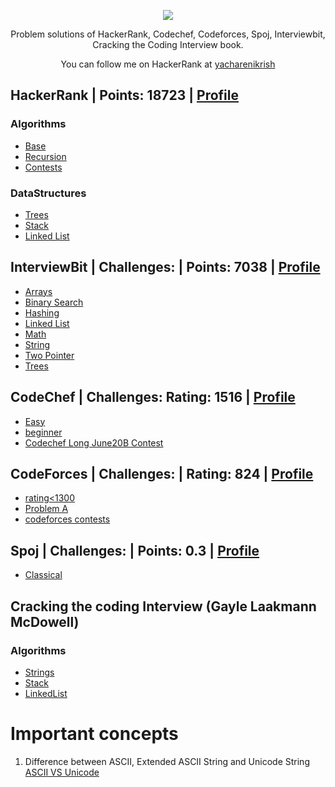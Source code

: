 <p align="center">
	<a href="https://www.hackerrank.com/yacharenikrish?hr_r=1">
		<img src="https://cloud.githubusercontent.com/assets/19765741/25342064/d17a563c-28d8-11e7-83fc-763d4ab4820a.jpg">
	</a>
</p>
<p align="center">
    Problem solutions of HackerRank, Codechef, Codeforces, Spoj, Interviewbit, Cracking the Coding Interview book.
</p>
<p align="center">
	You can follow me on HackerRank at <a href="https://www.hackerrank.com/yacharenikrish?hr_r=1"> yacharenikrish </a>
</p>

## HackerRank | Points: 18723 | [Profile](https://www.hackerrank.com/yacharenikrish?hr_r=1)
### Algorithms
- [Base](https://github.com/KrishnakanthYachareni/Gayle-Laakmann-McDowell/tree/master/src/hackerrank)
- [Recursion](https://github.com/KrishnakanthYachareni/Gayle-Laakmann-McDowell/tree/master/src/hackerrank/recursion)
- [Contests](https://github.com/KrishnakanthYachareni/Gayle-Laakmann-McDowell/tree/master/src/hackerrank/contest)
### DataStructures
- [Trees](https://github.com/KrishnakanthYachareni/Gayle-Laakmann-McDowell/tree/master/src/hackerrank/datastructures/trees)
- [Stack](https://github.com/KrishnakanthYachareni/Gayle-Laakmann-McDowell/tree/master/src/hackerrank/datastructures/stack)
- [Linked List](https://github.com/KrishnakanthYachareni/Gayle-Laakmann-McDowell/tree/master/src/hackerrank/datastructures/linkedlist)
## InterviewBit | Challenges: | Points: 7038 | [Profile](https://www.interviewbit.com/profile/yacharenikrish)
- [Arrays](https://github.com/KrishnakanthYachareni/Gayle-Laakmann-McDowell/tree/master/src/interviewbit/arrays)
- [Binary Search](https://github.com/KrishnakanthYachareni/Gayle-Laakmann-McDowell/tree/master/src/interviewbit/binarysearch)
- [Hashing](https://github.com/KrishnakanthYachareni/Gayle-Laakmann-McDowell/tree/master/src/interviewbit/hashing)
- [Linked List](https://github.com/KrishnakanthYachareni/Gayle-Laakmann-McDowell/tree/master/src/interviewbit/linkedlist)
- [Math](https://github.com/KrishnakanthYachareni/Gayle-Laakmann-McDowell/tree/master/src/interviewbit/maths)
- [String](https://github.com/KrishnakanthYachareni/Gayle-Laakmann-McDowell/tree/master/src/interviewbit/string)
- [Two Pointer](https://github.com/KrishnakanthYachareni/Gayle-Laakmann-McDowell/tree/master/src/interviewbit/twopointer)
- [Trees](https://github.com/KrishnakanthYachareni/Gayle-Laakmann-McDowell/tree/master/src/interviewbit/trees)
## CodeChef | Challenges: Rating: 1516 | [Profile](https://www.codechef.com/users/yacharenikrish)
- [Easy](https://github.com/KrishnakanthYachareni/Gayle-Laakmann-McDowell/tree/master/src/codechef/easy)
- [beginner](https://github.com/KrishnakanthYachareni/Gayle-Laakmann-McDowell/tree/master/src/codechef/begginer)
- [Codechef Long June20B Contest](https://github.com/KrishnakanthYachareni/Gayle-Laakmann-McDowell/tree/master/src/codechef/contest/june20b)

## CodeForces | Challenges: | Rating: 824 | [Profile](https://codeforces.com/profile/yacharenikrish)
- [rating<1300](https://github.com/KrishnakanthYachareni/Gayle-Laakmann-McDowell/tree/master/src/codeforces/ratingless1300)
- [Problem A](https://github.com/KrishnakanthYachareni/Gayle-Laakmann-McDowell/tree/master/src/codeforces/problemset)
- [codeforces contests](https://github.com/KrishnakanthYachareni/Gayle-Laakmann-McDowell/tree/master/src/codeforces/contest)

## Spoj | Challenges: | Points: 0.3 | [Profile](https://www.spoj.com/users/yacharenikrish/)
- [Classical](https://github.com/KrishnakanthYachareni/Gayle-Laakmann-McDowell/tree/master/src/spoj/classical)

## Cracking the coding Interview (Gayle Laakmann McDowell)
### Algorithms
- [Strings](https://github.com/KrishnakanthYachareni/Gayle-Laakmann-McDowell/tree/master/src/com/book/strings)
- [Stack](https://github.com/KrishnakanthYachareni/Gayle-Laakmann-McDowell/tree/master/src/com/book/stack)
- [LinkedList](https://github.com/KrishnakanthYachareni/Gayle-Laakmann-McDowell/tree/master/src/com/book/linkedList)

# Important concepts
1. Difference between ASCII, Extended ASCII String and Unicode String
[ASCII VS Unicode](https://stackoverflow.com/questions/19212306/whats-the-difference-between-ascii-and-unicode)
